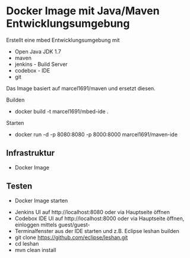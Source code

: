 Docker Image mit Java/Maven Entwicklungsumgebung
================================================

Erstellt eine mbed Entwicklungsumgebung mit
* Open Java JDK 1.7
* maven
* jenkins - Build Server
* codebox - IDE 
* git 

Das Image basiert auf marcel1691/maven und ersetzt diesen.

Builden
* docker build -t marcel1691/mbed-ide .

Starten
* docker run -d -p 8080:8080 -p 8000:8000 marcel1691/maven-ide

Infrastruktur
-------------
* Docker Image

Testen
------
- Docker Image starten 
 * Jenkins UI auf http://localhost:8080 oder via Hauptseite öffnen
 * Codebox IDE UI auf http://localhost:8000 oder via Hauptseite öffnen, einloggen mittels guest/guest-
 * Terminalfenster aus der IDE starten und z.B. Eclipse leshan builden
  * git clone https://github.com/eclipse/leshan.git
  * cd leshan
  * mvn clean install
  
 
